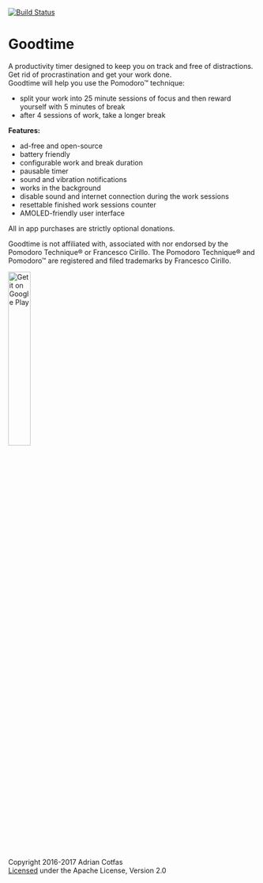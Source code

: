 [![Build Status](https://travis-ci.org/goodtime-productivity/Goodtime.svg?branch=master)](https://travis-ci.org/goodtime-productivity/Goodtime)

# Goodtime

A productivity timer designed to keep you on track and free of distractions.  
Get rid of procrastination and get your work done.  
Goodtime will help you use the Pomodoro™ technique:  
- split your work into 25 minute sessions of focus and then reward yourself with 5 minutes of break  
- after 4 sessions of work, take a longer break  
  
**Features:**
- ad-free and open-source
- battery friendly
- configurable work and break duration
- pausable timer
- sound and vibration notifications
- works in the background
- disable sound and internet connection during the work sessions
- resettable finished work sessions counter
- AMOLED-friendly user interface

All in app purchases are strictly optional donations.

Goodtime is not affiliated with, associated with nor endorsed by the Pomodoro Technique® or Francesco Cirillo.
The Pomodoro Technique® and Pomodoro™ are registered and filed trademarks by Francesco Cirillo.

<a href='https://play.google.com/store/apps/details?id=com.apps.adrcotfas.goodtime&utm_source=global_co&utm_medium=prtnr&utm_content=Mar2515&utm_campaign=PartBadge&pcampaignid=MKT-Other-global-all-co-prtnr-py-PartBadge-Mar2515-1'><img alt='Get it on Google Play' src='https://play.google.com/intl/en_us/badges/images/generic/en_badge_web_generic.png' width="30%" height="30%" /></a>

Copyright 2016-2017 Adrian Cotfas  
[Licensed](https://github.com/adrcotfas/Goodtime/blob/master/LICENCE.md) under the Apache License, Version 2.0
